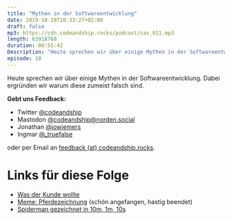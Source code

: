 ```yaml
---
title: "Mythen in der Softwareentwicklung"
date: 2019-10-28T10:33:27+02:00
draft: false
mp3: https://cdn.codeandship.rocks/podcast/cas_011.mp3
length: 63918768
duration: 00:55:42
Description: "Heute sprechen wir über einige Mythen in der Softwareentwicklung. Dabei ergründen wir warum diese zumeist falsch sind."
episode: 10
---
```


Heute sprechen wir über einige Mythen in der Softwareentwicklung. Dabei ergründen wir warum diese zumeist falsch sind.

**Gebt uns Feedback:**

- Twitter [@codeandship][1]
- Mastodon [@codeandship@norden.social][5]
- Jonathan [@jowiemers][2]
- Ingmar [@_truefalse][3]
 
oder per Email an [feedback (at) codeandship.rocks][4].

[1]: https://twitter.com/codeandship
[2]: https://twitter.com/jowiemers
[3]: https://twitter.com/_truefalse
[4]: mailto:feedback@codeandship.rocks
[5]: https://norden.social/users/codeandship

# Links für diese Folge

- [Was der Kunde wollte](http://www.projectcartoon.com/cartoon/1278)
- [Meme: Pferdezeichnung](https://www.google.com/search?q=horse+drawing+meme&tbm=isch) (schön angefangen, hastig beendet)
- [Spiderman gezeichnet in 10m, 1m, 10s](https://youtu.be/x9wn633vl_c)